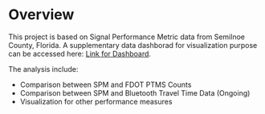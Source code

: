 Overview
========

This project is based on Signal Performance Metric data from Semilnoe County, Florida. A supplementary data dashborad for visualization purpose can be accessed here: [Link for Dashboard](https://shiwang0211.shinyapps.io/Dashboard_SPMandTube/).

The analysis include:

-   Comparison between SPM and FDOT PTMS Counts
-   Comparison between SPM and Bluetooth Travel Time Data (Ongoing)
-   Visualization for other performance measures
